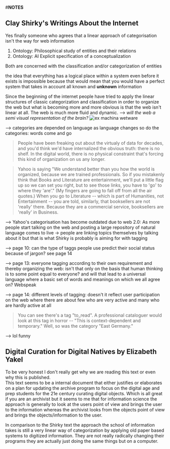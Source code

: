 #**NOTES**

## **Clay Shirky's Writings About the Internet**  

Yes finally someone who agrees that a linear approach of categorisation isn't the way for web information  

 1. Ontology: Philosophical
	study of entities and their relations
 2. Ontology: AI
	Explicit specification of a conceptualization
	
Both are concerned with the classification and/or categorization of entities

the idea that everything has a logical place within a system even before it exists is impossible because
that would mean that you would have a perfect system that takes in account all known and **unknown**	information

Since the beginning of the internet people have tried to apply the linear structures of classic categorization
and classification in order to organize the web but what is becoming more and more obvious is that the web isn't
linear at all. The web is much more fluid and dynamic. --> _will the web a semi visual representation of the brain?_
![ex machina wetware](https://xalwaysdreamx.files.wordpress.com/2015/11/avabrain.jpg)

--> categories are depended on language as language changes so do the categories: words come and go

>People have been freaking out about the virtualy of data for decades, and you'd think we'd have internalized
the obvious truth: there is no shelf. In the digital world, there is no physical constraint that's forcing this kind
of organization on us any longer.

>Yahoo is saying "We understand better than you how the world is organized, because we are trained
professionals. So if you mistakenly think that Books and Literature are entertainment, we'll put a little flag up
so we can set you right, but to see those links, you have to 'go' to where they 'are'." (My fingers are going to
fall off from all the air quotes.) When you go to Literature -- which is part of Humanities, not Entertainment
-- you are told, similarly, that booksellers are not 'really' there. Because they are a commercial service,
booksellers are 'really' in Business.


--> Yahoo's categorisation has become outdated due to web 2.0: As more people start talking on the web and posting
a large repository of natural language comes to live -> people are linking topics themselves by talking about it
 but that is what Shirky is probably is aiming for with tagging
 
 
 --> page 10: can the type of taggs people use predict their social status because of jargon? see page 14
 
 --> page 13: everyone tagging according to their own requirement and thereby organizing the web: 
	isn't that only on the basis that human thinking is to some point equal to everyone? and will that
	lead to a universal language where a basic set of words and meanings on which we all agree on? Webspeak
	
--> page 14: different levels of tagging: doesn't it reflect user participation on the web where there are about
	few who are very active and many who are hardly active at all
	
>You can see there's a tag "to_read". A professional cataloguer would look at this tag in horror -- "This is
context-dependent and temporary." Well, so was the category "East Germany."

--> lol funny

## **Digital Curation for Digital Natives by Elizabeth Yakel**

To be very honest I don't really get why we are reading this text or even why this is published.  
This text seems to be a internal document that either justifies or elaborates on a plan for updating the
archive program to focus on the digital age and prep students for the 21e century curating digital objects.
Which is all great if you are an archivist but it seems to me that for information science the approach is 
generally to look at the users point of view and brings the user to the information whereas the archivist
looks from the objects point of view and brings the objects/information to the user. 

In comparison to the Shirky text the approach the school of information takes is still a very linear
way of categorization by applying old paper based systems to digitized information. They are not really radically
changing their programs they are actually just doing the same things but on a computer.

